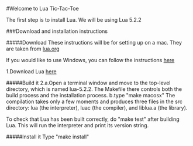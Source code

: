 #Welcome to Lua Tic-Tac-Toe

The first step is to install Lua.  We will be using Lua 5.2.2

###Download and installation instructions

#####Download
These instructions will be for setting up on a mac.  They are taken from [lua.org](http://www.lua.org/manual/5.2/readme.html)

If you would like to use Windows, you can follow the instructions [here](http://www.lua.org/manual/5.2/readme.html)

1.Download Lua [here](http://www.lua.org/versions.html#5.2)

#####Build it
2.a.Open a terminal window and move to the top-level directory, which is named lua-5.2.2. The Makefile there controls both the build process and the installation process.
  b.type "make macosx"
The compilation takes only a few moments and produces three files in the src directory: lua (the interpreter), luac (the compiler), and liblua.a (the library).

To check that Lua has been built correctly, do "make test" after building Lua. This will run the interpreter and print its version string.

#####Install it
Type "make install"






